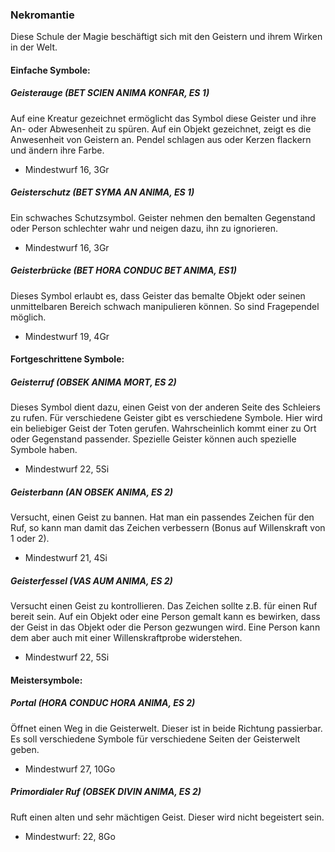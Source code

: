 ### Nekromantie

Diese Schule der Magie beschäftigt sich mit den Geistern und ihrem Wirken in der Welt.

#### Einfache Symbole:

##### Geisterauge (BET SCIEN ANIMA KONFAR, ES 1)

Auf eine Kreatur gezeichnet ermöglicht das Symbol diese Geister und ihre An- oder Abwesenheit zu spüren. Auf ein
Objekt gezeichnet, zeigt es die Anwesenheit von Geistern an. Pendel schlagen aus oder Kerzen flackern und ändern
ihre Farbe.
* Mindestwurf 16, 3Gr

##### Geisterschutz (BET SYMA AN ANIMA, ES 1) 

Ein schwaches Schutzsymbol. Geister nehmen den bemalten Gegenstand oder Person schlechter wahr und neigen dazu, ihn zu ignorieren.
* Mindestwurf 16, 3Gr

##### Geisterbrücke (BET HORA CONDUC BET ANIMA, ES1)

Dieses Symbol erlaubt es, dass Geister das bemalte Objekt oder seinen unmittelbaren Bereich schwach manipulieren können. So sind Fragependel möglich.
* Mindestwurf 19, 4Gr

#### Fortgeschrittene Symbole:

##### Geisterruf (OBSEK ANIMA MORT, ES 2)

Dieses Symbol dient dazu, einen Geist von der anderen Seite des Schleiers zu rufen. Für verschiedene Geister gibt es verschiedene Symbole. Hier wird ein beliebiger Geist der Toten gerufen. Wahrscheinlich kommt einer zu Ort oder Gegenstand passender. Spezielle Geister können auch spezielle Symbole haben.
* Mindestwurf 22, 5Si

##### Geisterbann (AN OBSEK ANIMA, ES 2)

Versucht, einen Geist zu bannen. Hat man ein passendes Zeichen für den Ruf, so kann man damit das Zeichen verbessern (Bonus auf Willenskraft von 1 oder 2).
* Mindestwurf 21, 4Si

##### Geisterfessel (VAS AUM ANIMA, ES 2)

Versucht einen Geist zu kontrollieren. Das Zeichen sollte z.B. für einen Ruf bereit sein. Auf ein Objekt oder eine Person gemalt kann es bewirken, dass der Geist in das Objekt oder die Person gezwungen wird. Eine Person kann dem aber auch mit einer Willenskraftprobe widerstehen.
* Mindestwurf 22, 5Si

#### Meistersymbole:

##### Portal (HORA CONDUC HORA ANIMA, ES 2)

Öffnet einen Weg in die Geisterwelt. Dieser ist in beide Richtung passierbar. Es soll verschiedene Symbole für verschiedene Seiten der Geisterwelt geben.
* Mindestwurf 27, 10Go 

##### Primordialer Ruf (OBSEK DIVIN ANIMA, ES 2)
Ruft einen alten und sehr mächtigen Geist. Dieser wird nicht begeistert sein.
* Mindestwurf: 22, 8Go
